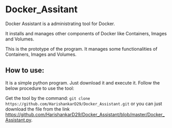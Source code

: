 # Docker_Assitant

Docker Assistant is a administrating tool for Docker.

It installs and manages other components of Docker like Containers, Images and Volumes.

This is the prototype of the program. It manages some functionalities of Containers, Images and Volumes.

## How to use:

It is a simple python program. Just download it and execute it. Follow the below procedure to use the tool:

Get the tool by the command: `git clone https://github.com/HarishankarD29/Docker_Assistant.git` or you can just download the file from the link https://github.com/HarishankarD29/Docker_Assistant/blob/master/Docker_Assistant.py.
